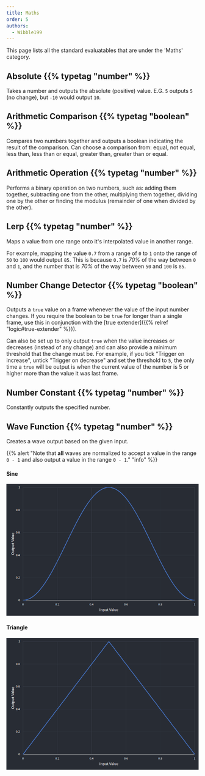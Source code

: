 ```yaml
---
title: Maths
order: 5
authors:
  - Wibble199
---
```


This page lists all the standard evaluatables that are under the 'Maths' category.

## Absolute {{% typetag "number" %}}

Takes a number and outputs the absolute (positive) value. E.G. `5` outputs `5` (no change), but `-10` would output `10`.

## Arithmetic Comparison {{% typetag "boolean" %}}

Compares two numbers together and outputs a boolean indicating the result of the comparison. Can choose a comparison from: equal, not equal, less than, less than or equal, greater than, greater than or equal.

## Arithmetic Operation {{% typetag "number" %}}

Performs a binary operation on two numbers, such as: adding them together, subtracting one from the other, multiplying them together, dividing one by the other or finding the modulus (remainder of one when divided by the other).

## Lerp {{% typetag "number" %}}

Maps a value from one range onto it's interpolated value in another range.

For example, mapping the value `0.7` from a range of `0` to `1` onto the range of `50` to `100` would output `85`. This is because `0.7` is _70%_ of the way between `0` and `1`, and the number that is _70%_ of the way between `50` and `100` is `85`.

## Number Change Detector {{% typetag "boolean" %}}

Outputs a `true` value on a frame whenever the value of the input number changes. If you require the boolean to be `true` for longer than a single frame, use this in conjunction with the [true extender]({{% relref "logic#true-extender" %}}).

Can also be set up to only output `true` when the value increases or decreases (instead of any change) and can also provide a minimum threshold that the change must be. For example, if you tick "Trigger on increase", untick "Trigger on decrease" and set the threshold to `5`, the only time a `true` will be output is when the current value of the number is 5 or higher more than the value it was last frame.

## Number Constant {{% typetag "number" %}}

Constantly outputs the specified number.

## Wave Function {{% typetag "number" %}}

Creates a wave output based on the given input.

{{% alert "Note that **all** waves are normalized to accept a value in the range `0 - 1` and also output a value in the range `0 - 1`." "info" %}}

#### Sine
![](img/docs/evaluatable-number-waves-sine.png)

#### Triangle
![](img/docs/evaluatable-number-waves-triangle.png)

